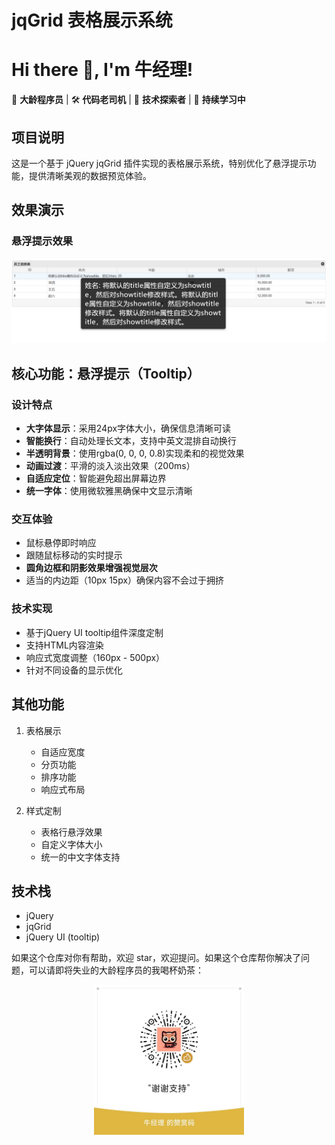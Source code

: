 # jqGrid 表格展示系统

# Hi there 👋, I'm 牛经理!

🌟 **大龄程序员** | 🛠️ **代码老司机** | 🚀 **技术探索者** | 🌱 **持续学习中** 

## 项目说明
这是一个基于 jQuery jqGrid 插件实现的表格展示系统，特别优化了悬浮提示功能，提供清晰美观的数据预览体验。

## 效果演示

### 悬浮提示效果
![悬浮提示效果](tooltip-demo.png)

## 核心功能：悬浮提示（Tooltip）
### 设计特点
- **大字体显示**：采用24px字体大小，确保信息清晰可读
- **智能换行**：自动处理长文本，支持中英文混排自动换行
- **半透明背景**：使用rgba(0, 0, 0, 0.8)实现柔和的视觉效果
- **动画过渡**：平滑的淡入淡出效果（200ms）
- **自适应定位**：智能避免超出屏幕边界
- **统一字体**：使用微软雅黑确保中文显示清晰

### 交互体验
- 鼠标悬停即时响应
- 跟随鼠标移动的实时提示
- **圆角边框和阴影效果增强视觉层次**
- 适当的内边距（10px 15px）确保内容不会过于拥挤

### 技术实现
- 基于jQuery UI tooltip组件深度定制
- 支持HTML内容渲染
- 响应式宽度调整（160px - 500px）
- 针对不同设备的显示优化

## 其他功能
1. 表格展示
   - 自适应宽度
   - 分页功能
   - 排序功能
   - 响应式布局

2. 样式定制
   - 表格行悬浮效果
   - 自定义字体大小
   - 统一的中文字体支持

## 技术栈
- jQuery
- jqGrid
- jQuery UI (tooltip)

如果这个仓库对你有帮助，欢迎 star，欢迎提问。如果这个仓库帮你解决了问题，可以请即将失业的大龄程序员的我喝杯奶茶：

<p align="center"><img src="buy-me-a-coffee-wechat.jpg" width="240" height="240
" alt="" /></p>